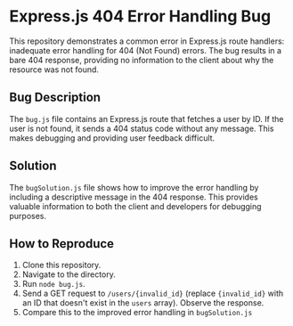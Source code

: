 # Express.js 404 Error Handling Bug

This repository demonstrates a common error in Express.js route handlers:  inadequate error handling for 404 (Not Found) errors.  The bug results in a bare 404 response, providing no information to the client about why the resource was not found.

## Bug Description

The `bug.js` file contains an Express.js route that fetches a user by ID.  If the user is not found, it sends a 404 status code without any message.  This makes debugging and providing user feedback difficult.

## Solution

The `bugSolution.js` file shows how to improve the error handling by including a descriptive message in the 404 response.  This provides valuable information to both the client and developers for debugging purposes.

## How to Reproduce

1. Clone this repository.
2. Navigate to the directory.
3. Run `node bug.js`.
4. Send a GET request to `/users/{invalid_id}` (replace `{invalid_id}` with an ID that doesn't exist in the `users` array).  Observe the response.
5. Compare this to the improved error handling in `bugSolution.js`